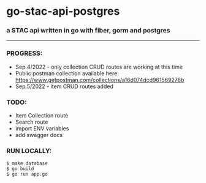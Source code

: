 # go-stac-api-postgres  
### a STAC api written in go with fiber, gorm and postgres   
-------
### PROGRESS:  
- Sep.4/2022 - only collection CRUD routes are working at this time  
- Public postman collection available here: https://www.getpostman.com/collections/a16d074dcd961569278b  
- Sep.5/2022 - item CRUD routes added  

### TODO: 
- Item Collection route   
- Search route   
- import ENV variables   
- add swagger docs  
  
### RUN LOCALLY:

```$ make database```  
```$ go build```  
```$ go run app.go```  
   